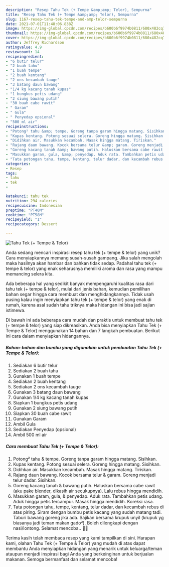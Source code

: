 ```yaml
---
description: "Resep Tahu Tek (+ Tempe &amp;amp; Telor), Sempurna"
title: "Resep Tahu Tek (+ Tempe &amp;amp; Telor), Sempurna"
slug: 1167-resep-tahu-tek-tempe-and-amp-telor-sempurna
date: 2021-07-01T11:48:06.838Z
image: https://img-global.cpcdn.com/recipes/b600b6f9974b0811/680x482cq70/tahu-tek-tempe-telor-foto-resep-utama.jpg
thumbnail: https://img-global.cpcdn.com/recipes/b600b6f9974b0811/680x482cq70/tahu-tek-tempe-telor-foto-resep-utama.jpg
cover: https://img-global.cpcdn.com/recipes/b600b6f9974b0811/680x482cq70/tahu-tek-tempe-telor-foto-resep-utama.jpg
author: Jeffrey Richardson
ratingvalue: 4.9
reviewcount: 14
recipeingredient:
- "6 butir telur"
- "2 buah tahu"
- "1 buah tempe"
- "2 buah kentang"
- "2 ons kecambah tauge"
- "3 batang daun bawang"
- "1/4 kg kacang tanah kupas"
- "1 bungkus petis udang"
- "2 siung bawang putih"
- "30 buah cabe rawit"
- " Garam"
- " Gula"
- " Penyedap opsional"
- "500 ml air"
recipeinstructions:
- "Potong² tahu &amp; tempe. Goreng tanpa garam hingga matang. Sisihkan."
- "Kupas kentang. Potong sesuai selera. Goreng hingga matang. Sisihkan."
- "Didihkan air. Masukkan kecambah. Masak hingga matang. Tiriskan."
- "Rajang daun bawang. Kocok bersama telur &amp; garam. Goreng menjadi telur dadar. Sisihkan."
- "Goreng kacang tanah &amp; bawang putih. Haluskan bersama cabe rawit (aku pake blender, dikasih air secukupnya). Lalu rebus hingga mendidih."
- "Masukkan garam, gula, &amp; penyedap. Aduk rata. Tambahkan petis udang. Aduk hingga petis tercampur. Masak hingga mendidih. Koreksi rasa."
- "Tata potongan tahu, tempe, kentang, telur dadar, dan kecambah rebus di atas piring. Siram dengan bumbu petis kacang yang sudah matang tadi. Taburi bawang goreng jika ada. Sajikan bersama krupuk unyil (krupuk yg biasanya jadi teman makan gado²). Boleh dilengkapi dengan nasi/lontong. Selamat mencoba.. 🤗🤗"
categories:
- Resep
tags:
- tahu
- tek
- 

katakunci: tahu tek  
nutrition: 294 calories
recipecuisine: Indonesian
preptime: "PT40M"
cooktime: "PT58M"
recipeyield: "1"
recipecategory: Dessert

---
```



![Tahu Tek (+ Tempe &amp; Telor)](https://img-global.cpcdn.com/recipes/b600b6f9974b0811/680x482cq70/tahu-tek-tempe-telor-foto-resep-utama.jpg)

Anda sedang mencari inspirasi resep tahu tek (+ tempe &amp; telor) yang unik? Cara menyiapkannya memang susah-susah gampang. Jika salah mengolah maka hasilnya akan hambar dan bahkan tidak sedap. Padahal tahu tek (+ tempe &amp; telor) yang enak seharusnya memiliki aroma dan rasa yang mampu memancing selera kita.



Ada beberapa hal yang sedikit banyak mempengaruhi kualitas rasa dari tahu tek (+ tempe &amp; telor), mulai dari jenis bahan, kemudian pemilihan bahan segar hingga cara membuat dan menghidangkannya. Tidak usah pusing kalau ingin menyiapkan tahu tek (+ tempe &amp; telor) yang enak di rumah, karena asal sudah tahu triknya maka hidangan ini bisa jadi sajian istimewa.


Di bawah ini ada beberapa cara mudah dan praktis untuk membuat tahu tek (+ tempe &amp; telor) yang siap dikreasikan. Anda bisa menyiapkan Tahu Tek (+ Tempe &amp; Telor) menggunakan 14 bahan dan 7 langkah pembuatan. Berikut ini cara dalam menyiapkan hidangannya.

<!--inarticleads1-->

##### Bahan-bahan dan bumbu yang digunakan untuk pembuatan Tahu Tek (+ Tempe &amp; Telor):

1. Sediakan 6 butir telur
1. Sediakan 2 buah tahu
1. Gunakan 1 buah tempe
1. Sediakan 2 buah kentang
1. Sediakan 2 ons kecambah tauge
1. Gunakan 3 batang daun bawang
1. Gunakan 1/4 kg kacang tanah kupas
1. Siapkan 1 bungkus petis udang
1. Gunakan 2 siung bawang putih
1. Siapkan 30 buah cabe rawit
1. Gunakan  Garam
1. Ambil  Gula
1. Sediakan  Penyedap (opsional)
1. Ambil 500 ml air




<!--inarticleads2-->

##### Cara membuat Tahu Tek (+ Tempe &amp; Telor):

1. Potong² tahu &amp; tempe. Goreng tanpa garam hingga matang. Sisihkan.
1. Kupas kentang. Potong sesuai selera. Goreng hingga matang. Sisihkan.
1. Didihkan air. Masukkan kecambah. Masak hingga matang. Tiriskan.
1. Rajang daun bawang. Kocok bersama telur &amp; garam. Goreng menjadi telur dadar. Sisihkan.
1. Goreng kacang tanah &amp; bawang putih. Haluskan bersama cabe rawit (aku pake blender, dikasih air secukupnya). Lalu rebus hingga mendidih.
1. Masukkan garam, gula, &amp; penyedap. Aduk rata. Tambahkan petis udang. Aduk hingga petis tercampur. Masak hingga mendidih. Koreksi rasa.
1. Tata potongan tahu, tempe, kentang, telur dadar, dan kecambah rebus di atas piring. Siram dengan bumbu petis kacang yang sudah matang tadi. Taburi bawang goreng jika ada. Sajikan bersama krupuk unyil (krupuk yg biasanya jadi teman makan gado²). Boleh dilengkapi dengan nasi/lontong. Selamat mencoba.. 🤗🤗




Terima kasih telah membaca resep yang kami tampilkan di sini. Harapan kami, olahan Tahu Tek (+ Tempe &amp; Telor) yang mudah di atas dapat membantu Anda menyiapkan hidangan yang menarik untuk keluarga/teman ataupun menjadi inspirasi bagi Anda yang berkeinginan untuk berjualan makanan. Semoga bermanfaat dan selamat mencoba!
